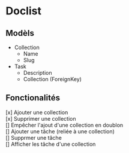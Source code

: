 # Doclist

## Modèls 
- Collection    
  - Name  
  - Slug
- Task
  - Description
  - Collection (ForeignKey)

## Fonctionalités

[x] Ajouter une collection  
[x] Supprimer une collection  
[] Empêcher l'ajout d'une collection en doublon  
[] Ajouter une tâche (reliée à une collection)  
[] Supprmer une tâche  
[] Afficher les tâche d'une collection 

